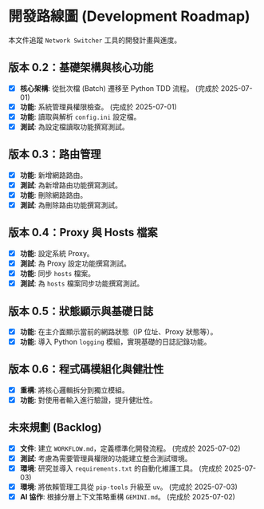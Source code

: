 # 開發路線圖 (Development Roadmap)

本文件追蹤 `Network Switcher` 工具的開發計畫與進度。

## 版本 0.2：基礎架構與核心功能

- [x] **核心架構**: 從批次檔 (Batch) 遷移至 Python TDD 流程。 (完成於 2025-07-01)
- [x] **功能**: 系統管理員權限檢查。 (完成於 2025-07-01)
- [x] **功能**: 讀取與解析 `config.ini` 設定檔。
- [x] **測試**: 為設定檔讀取功能撰寫測試。

## 版本 0.3：路由管理

- [x] **功能**: 新增網路路由。
- [x] **測試**: 為新增路由功能撰寫測試。
- [x] **功能**: 刪除網路路由。
- [x] **測試**: 為刪除路由功能撰寫測試。

## 版本 0.4：Proxy 與 Hosts 檔案

- [x] **功能**: 設定系統 Proxy。
- [x] **測試**: 為 Proxy 設定功能撰寫測試。
- [x] **功能**: 同步 `hosts` 檔案。
- [x] **測試**: 為 `hosts` 檔案同步功能撰寫測試。

## 版本 0.5：狀態顯示與基礎日誌

- [x] **功能**: 在主介面顯示當前的網路狀態（IP 位址、Proxy 狀態等）。
- [x] **功能**: 導入 Python `logging` 模組，實現基礎的日誌記錄功能。

## 版本 0.6：程式碼模組化與健壯性

- [x] **重構**: 將核心邏輯拆分到獨立模組。
- [x] **功能**: 對使用者輸入進行驗證，提升健壯性。

## 未來規劃 (Backlog)

- [x] **文件**: 建立 `WORKFLOW.md`，定義標準化開發流程。 (完成於 2025-07-02)
- [x] **測試**: 考慮為需要管理員權限的功能建立整合測試環境。
- [x] **環境**: 研究並導入 `requirements.txt` 的自動化維護工具。 (完成於 2025-07-03)
- [x] **環境**: 將依賴管理工具從 `pip-tools` 升級至 `uv`。 (完成於 2025-07-03)
- [x] **AI 協作**: 根據分層上下文策略重構 `GEMINI.md`。 (完成於 2025-07-02)
